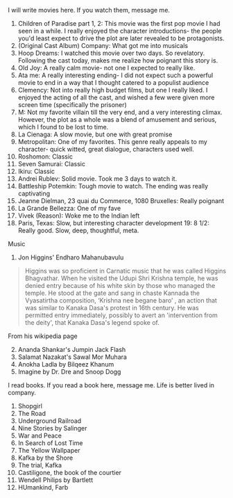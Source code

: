 
I will write movies here. If you watch them, message me.

1. Children of Paradise part 1, 2: This movie was the first pop movie I had seen in a while. I really enjoyed the character introductions- the people you'd least expect to drive the plot are later revealed to be protagonists. 
2. (Original Cast Album) Company: What got me into musicals
3. Hoop Dreams: I watched this movie over two days. So revelatory. Following the cast today, makes me realize how poignant this story is.
4. Old Joy: A really calm movie- not one I expected to really like. 
5. Ata me: A really interesting ending- I did not expect such a powerful movie to end in a way that I thought catered to a populist audience
6. Clemency: Not into really high budget films, but one I really liked. I enjoyed the acting of all the cast, and wished a few were given more screen time (specifically the prisoner)
7. M: Not my favorite villain till the very end, and a very interesting climax. However, the plot as a whole was a blend of amusement and serious, which I found to be lost to time.
8. La Cienaga: A slow movie, but one with great promise
9. Metropolitan: One of my favorites. This genre really appeals to my character- quick witted, great dialogue, characters used well.
10. Roshomon: Classic
11. Seven Samurai: Classic
12. Ikiru: Classic
13. Andrei Rublev: Solid movie. Took me 3 days to watch it. 
14. Battleship Potemkin: Tough movie to watch. The ending was really captivating
15. Jeanne Dielman, 23 quai du Commerce, 1080 Bruxelles: Really poignant
16. La Grande Bellezza: One of my fave
17. Vivek (Reason): Woke me to the Indian left
18. Paris, Texas: Slow, but interesting character development
19: 8 1/2: Really good. Slow, deep, thoughtful, meta.

<!-- I enjoy art. If you enjoy any of these pieces, let me know. I want to know that I am in good company.

1. Tapestries the Isabella Stewart Gardner
2. Windhover at Stanford
3. Anderson collection (Rothko, drip painting)
4. Agnes Martin (NY MOMA? long time, dont remember) -->

Music
1. Jon Higgins' Endharo Mahanubavulu 
> Higgins was so proficient in Carnatic music that he was called Higgins Bhagvathar. When he visited the Udupi Shri Krishna temple, he was denied entry because of his white skin by those who managed the temple. He stood at the gate and sang in chaste Kannada the Vyasatirtha composition, ‘Krishna nee begane baro’ , an action that was similar to Kanaka Dasa's protest in 16th century. He was permitted entry immediately, possibly to avert an 'intervention from the deity', that Kanaka Dasa's legend spoke of.

From his wikipedia page

2. Ananda Shankar's Jumpin Jack Flash
3. Salamat Nazakat's Sawal Mor Muhara
4. Anokha Ladla by Bilqeez Khanum
5. Imagine by Dr. Dre and Snoop Dogg


I read books. If you read a book here, message me. Life is better lived in company.

1. Shopgirl
2. The Road
3. Underground Railroad
4. Nine Stories by Salinger
5. War and Peace
6. In Search of Lost Time
7. The Yellow Wallpaper
8. Kafka by the Shore
9. The trial, Kafka
10. Castiligone, the book of the courtier
11. Wendell Philips by Bartlett
12. HUmankind, Farb